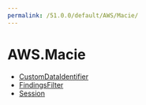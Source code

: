 ```yaml
---
permalink: /51.0.0/default/AWS/Macie/
---
```


# AWS.Macie



* [CustomDataIdentifier](CustomDataIdentifier.md)
* [FindingsFilter](FindingsFilter.md)
* [Session](Session.md)